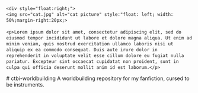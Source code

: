     <div style="float:right;">
    <img src="cat.jpg" alt="cat picture" style:"float: left; width: 50%;margin-right:20px;>

    <p>Lorem ipsum dolor sit amet, consectetur adipiscing elit, sed do eiusmod tempor incididunt ut labore et dolore magna aliqua. Ut enim ad minim veniam, quis nostrud exercitation ullamco laboris nisi ut aliquip ex ea commodo consequat. Duis aute irure dolor in reprehenderit in voluptate velit esse cillum dolore eu fugiat nulla pariatur. Excepteur sint occaecat cupidatat non proident, sunt in culpa qui officia deserunt mollit anim id est laborum.</p>
  </div>
# ctbi-worldbuilding
A worldbuilding repository for my fanfiction, cursed to be instruments.
